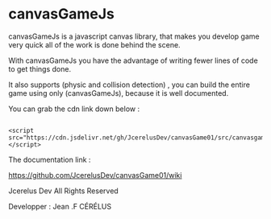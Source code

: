 # canvasGameJs

 canvasGameJs is a javascript canvas library,
 that makes you develop game very quick all of the work is done behind the scene. 

With canvasGameJs you have the advantage of writing fewer lines of code to get
things done.

It also supports (physic and collision detection) ,
you can build the entire game using only (canvasGameJs),
because it is well documented.



You can grab the cdn link down below :
<pre><code>
&lt;script src="https://cdn.jsdelivr.net/gh/JcerelusDev/canvasGame01/src/canvasgame.js"&gt;&lt;/script&gt;
</code></pre>
The documentation link :

https://github.com/JcerelusDev/canvasGame01/wiki



Jcerelus Dev All Rights Reserved 

Developper : Jean .F CÉRÉLUS
